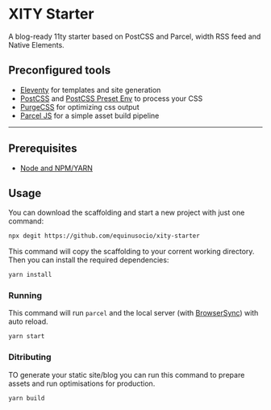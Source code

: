 # XITY Starter

A blog-ready 11ty starter based on PostCSS and Parcel, width RSS feed and Native Elements.

## Preconfigured tools

- [Eleventy](https://11ty.dev) for templates and site generation
- [PostCSS](https://postcss.org) and [PostCSS Preset Env](https://preset-env.cssdb.org) to process your CSS
- [PurgeCSS](https://www.purgecss.com/) for optimizing css output
- [Parcel JS](https://parceljs.org) for a simple asset build pipeline

---

## Prerequisites

- [Node and NPM/YARN](https://nodejs.org/)

## Usage

You can download the scaffolding and start a new project with just one command:

```bash
npx degit https://github.com/equinusocio/xity-starter
```

This command will copy the scaffolding to your corrent working directory. Then you can install the required dependencies:

```bash
yarn install
```

### Running

This command will run `parcel` and the local server (with [BrowserSync](https://www.npmjs.com/package/browser-sync)) with auto reload.

```bash
yarn start
```

### Ditributing

TO generate your static site/blog you can run this command to prepare assets and run optimisations for production.

```bash
yarn build
```
